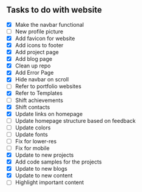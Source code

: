 ## Tasks to do with website

- [X] Make the navbar functional
- [ ] New profile picture
- [X] Add favicon for website
- [X] Add icons to footer
- [X] Add project page
- [X] Add blog page
- [X] Clean up repo
- [X] Add Error Page
- [X] Hide navbar on scroll
- [ ] Refer to portfolio websites
- [X] Refer to Templates
- [ ] Shift achievements
- [X] Shift contacts
- [X] Update links on homepage
- [ ] Update homepage structure based on feedback
- [ ] Update colors
- [ ] Update fonts
- [ ] Fix for lower-res
- [ ] Fix for mobile
- [X] Update to new projects
- [X] Add code samples for the projects
- [X] Update to new blogs
- [X] Update  to new content
- [ ] Highlight important content
